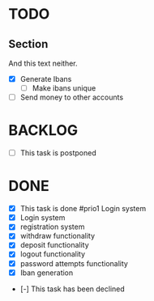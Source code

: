 # TODO

## Section

And this text neither.

- [X] Generate Ibans
  - [ ] Make ibans unique
- [ ] Send money to other accounts

# BACKLOG

- [ ] This task is postponed

# DONE

- [x] This task is done #prio1 Login system
- [x] Login system
- [x] registration system
- [x] withdraw functionality
- [x] deposit functionality
- [x] logout functionality
- [x] password attempts functionality
- [x] Iban generation
- [-] This task has been declined
